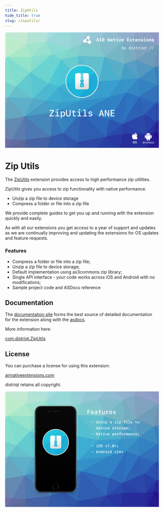 ```yaml
---
title: ZipUtils
hide_title: true
slug: /ziputils/
---
```


![](images/hero.png)

# Zip Utils

The [ZipUtils](https://airnativeextensions.com/extension/com.distriqt.ZipUtils) extension 
provides access to high performance zip utilities.

ZipUtils gives you access to zip functionality with native performance.

- Unzip a zip file to device storage
- Compress a folder or file into a zip file

We provide complete guides to get you up and running with the extension quickly and easily.


As with all our extensions you get access to a year of support and updates as we are 
continually improving and updating the extensions for OS updates and feature requests.


### Features

- Compress a folder or file into a zip file;
- Unzip a zip file to device storage;
- Default implementation using as3commons zip library;
- Single API interface - your code works across iOS and Android with no modifications;
- Sample project code and ASDocs reference



## Documentation

The [documentation site](https://docs.airnativeextensions.com/docs/ziputils) forms the best source of detailed documentation for the extension along with the [asdocs](https://docs.airnativeextensions.com/asdocs/ziputils). 

More information here: 

[com.distriqt.ZipUtils](https://airnativeextensions.com/extension/com.distriqt.ZipUtils)


## License

You can purchase a license for using this extension:

[airnativeextensions.com](https://airnativeextensions.com/)

distriqt retains all copyright.



![](images/promo.png)
